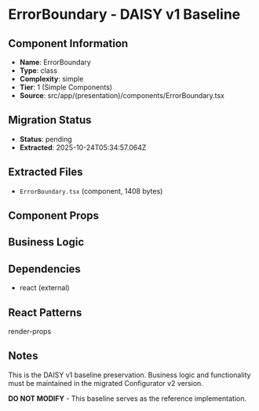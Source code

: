 # ErrorBoundary - DAISY v1 Baseline

## Component Information

- **Name**: ErrorBoundary
- **Type**: class
- **Complexity**: simple
- **Tier**: 1 (Simple Components)
- **Source**: src/app/(presentation)/components/ErrorBoundary.tsx

## Migration Status

- **Status**: pending
- **Extracted**: 2025-10-24T05:34:57.064Z

## Extracted Files

- `ErrorBoundary.tsx` (component, 1408 bytes)

## Component Props



## Business Logic



## Dependencies

- react (external)

## React Patterns

render-props

## Notes

This is the DAISY v1 baseline preservation. Business logic and functionality
must be maintained in the migrated Configurator v2 version.

**DO NOT MODIFY** - This baseline serves as the reference implementation.
